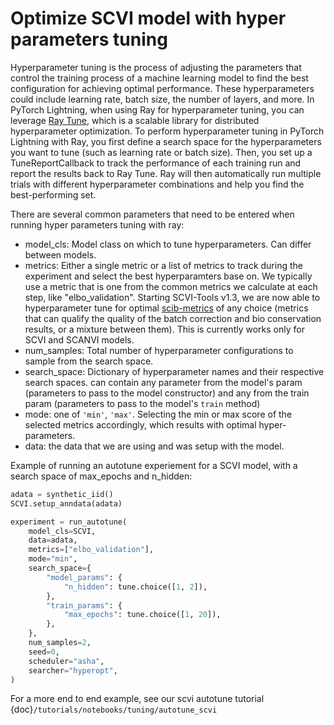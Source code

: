# Optimize SCVI model with hyper parameters tuning

Hyperparameter tuning is the process of adjusting the parameters that control the training process of a machine learning model to find the best configuration for achieving optimal performance. These hyperparameters could include learning rate, batch size, the number of layers, and more. In PyTorch Lightning, when using Ray for hyperparameter tuning, you can leverage [Ray Tune](https://docs.ray.io/en/latest/tune/index.html), which is a scalable library for distributed hyperparameter optimization. To perform hyperparameter tuning in PyTorch Lightning with Ray, you first define a search space for the hyperparameters you want to tune (such as learning rate or batch size). Then, you set up a TuneReportCallback to track the performance of each training run and report the results back to Ray Tune. Ray will then automatically run multiple trials with different hyperparameter combinations and help you find the best-performing set.

There are several common parameters that need to be entered when running hyper parameters tuning with ray:
- model_cls: Model class on which to tune hyperparameters. Can differ between models.
- metrics: Either a single metric or a list of metrics to track during the experiment and select the best hyperparamters base on.
We typically use a metric that is one from the common metrics we calculate at each step, like "elbo_validation".
Starting SCVI-Tools v1.3, we are now able to hyperparameter tune for optimal [scib-metrics](https://scib-metrics.readthedocs.io/en/stable/) of any choice (metrics that can qualify the quality of the batch correction and bio conservation results, or a mixture between them). This is currently works only for SCVI and SCANVI models.
- num_samples: Total number of hyperparameter configurations to sample from the search space.
- search_space: Dictionary of hyperparameter names and their respective search spaces. can contain any parameter from the model's param (parameters to pass to the model constructor) and any from the train param (parameters to pass to the model's ``train`` method)
- mode: one of ``'min'``, ``'max'``. Selecting the min or max score of the selected metrics accordingly, which results with optimal hyper-parameters.
- data: the data that we are using and was setup with the model.

Example of running an autotune experiement for a SCVI model, with a search space of max_epochs and n_hidden:
```python
adata = synthetic_iid()
SCVI.setup_anndata(adata)

experiment = run_autotune(
    model_cls=SCVI,
    data=adata,
    metrics=["elbo_validation"],
    mode="min",
    search_space={
        "model_params": {
            "n_hidden": tune.choice([1, 2]),
        },
        "train_params": {
            "max_epochs": tune.choice([1, 20]),
        },
    },
    num_samples=2,
    seed=0,
    scheduler="asha",
    searcher="hyperopt",
)
```
For a more end to end example, see our scvi autotune tutorial {doc}`/tutorials/notebooks/tuning/autotune_scvi`

